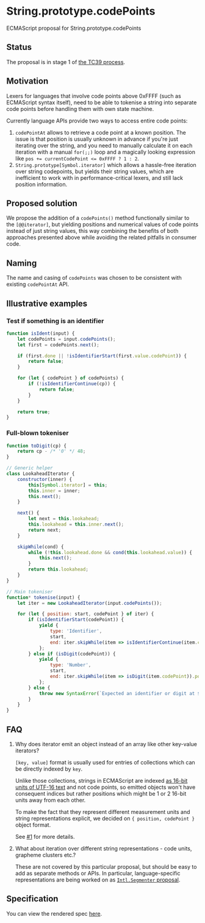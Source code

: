 # String.prototype.codePoints

ECMAScript proposal for String.prototype.codePoints

## Status

The proposal is in stage 1 of [the TC39 process](https://tc39.github.io/process-document/).

## Motivation

Lexers for languages that involve code points above 0xFFFF (such as ECMAScript syntax itself), need
to be able to tokenise a string into separate code points before handling them with own state machine.

Currently language APIs provide two ways to access entire code points:

1.  `codePointAt` allows to retrieve a code point at a known position. The issue is that position is usually unknown in advance if you're just iterating over the string, and you need to manually
    calculate it on each iteration with a manual `for(;;)` loop and a magically looking expression like
    `pos += currentCodePoint <= 0xFFFF ? 1 : 2`.
1.  `String.prototype[Symbol.iterator]` which allows a hassle-free iteration over string codepoints,
    but yields their string values, which are inefficient to work with in performance-critical lexers, and still lack position information.

## Proposed solution

We propose the addition of a `codePoints()` method functionally similar to the `[@@iterator]`, but yielding positions and numerical values of code points instead of just string values, this way combining the benefits of both approaches presented above while avoiding the related pitfalls in consumer code.

## Naming

The name and casing of `codePoints` was chosen to be consistent with existing `codePointAt` API.

## Illustrative examples

### Test if something is an identifier

```javascript
function isIdent(input) {
    let codePoints = input.codePoints();
    let first = codePoints.next();

    if (first.done || !isIdentifierStart(first.value.codePoint)) {
        return false;
    }

    for (let { codePoint } of codePoints) {
        if (!isIdentifierContinue(cp)) {
            return false;
        }
    }

    return true;
}
```

### Full-blown tokeniser

```javascript
function toDigit(cp) {
    return cp - /* '0' */ 48;
}

// Generic helper
class LookaheadIterator {
    constructor(inner) {
        this[Symbol.iterator] = this;
        this.inner = inner;
        this.next();
    }

    next() {
        let next = this.lookahead;
        this.lookahead = this.inner.next();
        return next;
    }

    skipWhile(cond) {
        while (!this.lookahead.done && cond(this.lookahead.value)) {
            this.next();
        }
        return this.lookahead;
    }
}

// Main tokeniser
function* tokenise(input) {
    let iter = new LookaheadIterator(input.codePoints());

    for (let { position: start, codePoint } of iter) {
        if (isIdentifierStart(codePoint)) {
            yield {
                type: 'Identifier',
                start,
                end: iter.skipWhile(item => isIdentifierContinue(item.codePoint)).position
            };
        } else if (isDigit(codePoint)) {
            yield {
                type: 'Number',
                start,
                end: iter.skipWhile(item => isDigit(item.codePoint)).position
            };
        } else {
            throw new SyntaxError(`Expected an identifier or digit at ${start}`);
        }
    }
}
```

## FAQ

1. Why does iterator emit an object instead of an array like other key-value iterators?

    `[key, value]` format is usually used for entries of collections which can be directly indexed by `key`.

    Unlike those collections, strings in ECMAScript are indexed [as 16-bit units of UTF-16 text](https://tc39.github.io/ecma262/#sec-terms-and-definitions-string-value) and not code points, so emitted objects won't have consequent indices but rather positions which might be 1 or 2 16-bit units away from each other.

    To make the fact that they represent different measurement units and string representations explicit, we decided on `{ position, codePoint }` object format.

    See [#1](https://github.com/tc39/proposal-string-prototype-codepoints/issues/1) for more details.

1. What about iteration over different string representations - code units, grapheme clusters etc.?

    These are not covered by this particular proposal, but should be easy to add as separate methods or APIs. In particular, language-specific representations are being worked on as [`Intl.Segmenter` proposal](https://github.com/tc39/proposal-intl-segmenter).

## Specification

You can view the rendered spec [here](https://tc39.github.io/proposal-string-prototype-codepoints/).
